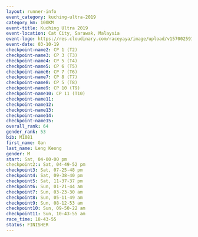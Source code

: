 ```yaml
---
layout: runner-info 
event_category: kuching-ultra-2019 
category_km: 100KM 
event-title: Kuching Ultra 2019
event-location: Cat City, Sarawak, Malaysia 
event-logo: https://res.cloudinary.com/raceyaya/image/upload/v1570025915/logo/kuching_ultra_jsvtue.jpg 
event-date: 03-10-19 
checkpoint-name2: CP 1 (T2) 
checkpoint-name3: CP 3 (T3) 
checkpoint-name4: CP 5 (T4) 
checkpoint-name5: CP 6 (T5) 
checkpoint-name6: CP 7 (T6) 
checkpoint-name7: CP 8 (T7) 
checkpoint-name8: CP 5 (T8) 
checkpoint-name9: CP 10 (T9) 
checkpoint-name10: CP 11 (T10) 
checkpoint-name11:  
checkpoint-name12: 
checkpoint-name13: 
checkpoint-name14: 
checkpoint-name15: 
overall_rank: 64
gender_rank: 53
bib: M1081
first_name: Gan
last_name: Leng Keong
gender: M
start: Sat, 04-00-00 pm
checkpoint2:: Sat, 04-49-52 pm
checkpoint3: Sat, 07-25-48 pm
checkpoint4: Sat, 09-38-40 pm
checkpoint5: Sat, 11-37-37 pm
checkpoint6: Sun, 01-21-44 am
checkpoint7: Sun, 03-23-30 am
checkpoint8: Sun, 05-11-49 am
checkpoint9: Sun, 08-12-53 am
checkpoint10: Sun, 09-50-22 am
checkpoint11: Sun, 10-43-55 am
race_time: 18-43-55
status: FINISHER
---
```

